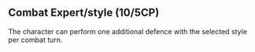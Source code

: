 ## Combat Expert/style (10/5CP)

The character can perform one additional defence with the selected 
style per combat turn.
